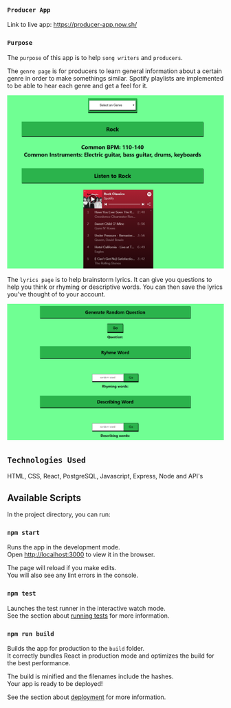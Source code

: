 ### `Producer App`

Link to live app: https://producer-app.now.sh/

### `Purpose`

The `purpose` of this app is to help `song writers` and `producers`.

The `genre page` is for producers to learn general information about a certain genre in order to make somethings similar. Spotify playlists are implemented to be able to hear each genre and get a feel for it.

![](src/pictures/genrepage.PNG)

The `lyrics page` is to help brainstorm lyrics. It can give you questions to help you think or rhyming or descriptive words. You can then save the lyrics you've thought of to your account.

![](src/pictures/lyricspage.PNG)

## `Technologies Used`
HTML, CSS, React, PostgreSQL, Javascript, Express, Node and API's

## Available Scripts

In the project directory, you can run:

### `npm start`

Runs the app in the development mode.<br />
Open [http://localhost:3000](http://localhost:3000) to view it in the browser.

The page will reload if you make edits.<br />
You will also see any lint errors in the console.

### `npm test`

Launches the test runner in the interactive watch mode.<br />
See the section about [running tests](https://facebook.github.io/create-react-app/docs/running-tests) for more information.

### `npm run build`

Builds the app for production to the `build` folder.<br />
It correctly bundles React in production mode and optimizes the build for the best performance.

The build is minified and the filenames include the hashes.<br />
Your app is ready to be deployed!

See the section about [deployment](https://facebook.github.io/create-react-app/docs/deployment) for more information.

